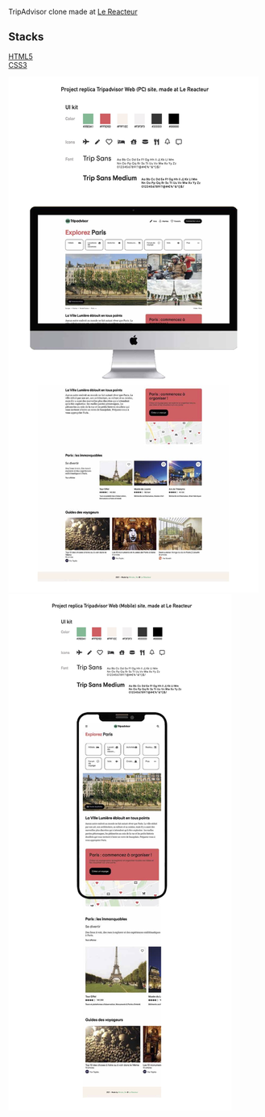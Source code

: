 TripAdvisor clone made at [Le Reacteur](https://www.lereacteur.io/)

## Stacks

[HTML5](https://www.w3schools.com/html/default.asp)  
[CSS3](https://www.w3schools.com/css/default.asp)

![TripAdvisor - Web](assets/img/TripAdvisor-WebPC.jpg)
![TripAdvisor - Mobile](assets/img/TripAdvisor-WebMobile.jpg)